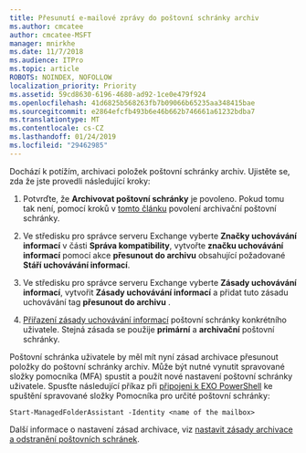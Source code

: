 ```yaml
---
title: Přesunutí e-mailové zprávy do poštovní schránky archiv
ms.author: cmcatee
author: cmcatee-MSFT
manager: mnirkhe
ms.date: 11/7/2018
ms.audience: ITPro
ms.topic: article
ROBOTS: NOINDEX, NOFOLLOW
localization_priority: Priority
ms.assetid: 59cd8630-6196-4680-ad92-1ce0e479f924
ms.openlocfilehash: 41d6825b568263fb7b09066b65235aa348415bae
ms.sourcegitcommit: e2864efcfb493b6e46b662b746661a61232bdba7
ms.translationtype: MT
ms.contentlocale: cs-CZ
ms.lasthandoff: 01/24/2019
ms.locfileid: "29462985"
---
```

Dochází k potížím, archivaci položek poštovní schránky archiv. Ujistěte se, zda že jste provedli následující kroky:
  
1. Potvrďte, že **Archivovat poštovní schránky** je povoleno. Pokud tomu tak není, pomocí kroků v [tomto článku](https://docs.microsoft.com/en-us/office365/securitycompliance/enable-archive-mailboxes) povolení archivační poštovní schránky. 
    
2. Ve středisku pro správce serveru Exchange vyberte **Značky uchovávání informací** v části **Správa kompatibility**, vytvořte **značku uchovávání informací** pomocí akce **přesunout do archivu** obsahující požadované **Stáří uchovávání informací**.
    
3. Ve středisku pro správce serveru Exchange vyberte **Zásady uchovávání informací**, vytvořit **Zásady uchovávání informací** a přidat tuto zásadu uchovávání tag **přesunout do archivu** . 
    
4. [Přiřazení zásady uchovávání informací](https://docs.microsoft.com/en-us/exchange/security-and-compliance/messaging-records-management/apply-retention-policy) poštovní schránky konkrétního uživatele. Stejná zásada se použije **primární** a **archivační** poštovní schránky. 
    
Poštovní schránka uživatele by měl mít nyní zásad archivace přesunout položky do poštovní schránky archiv. Může být nutné vynutit spravované složky pomocníka (MFA) spustit a použít nové nastavení poštovní schránky uživatele. Spusťte následující příkaz při [připojeni k EXO PowerShell](https://docs.microsoft.com/en-us/powershell/exchange/exchange-online/connect-to-exchange-online-powershell/connect-to-exchange-online-powershell?view=exchange-ps) ke spuštění spravované složky Pomocníka pro určité poštovní schránky: 
  
```
Start-ManagedFolderAssistant -Identity <name of the mailbox>
```

Další informace o nastavení zásad archivace, viz [nastavit zásady archivace a odstranění poštovních schránek](https://docs.microsoft.com/en-us/office365/securitycompliance/set-up-an-archive-and-deletion-policy-for-mailboxes#step-1-enable-archive-mailboxes-for-users).
  

